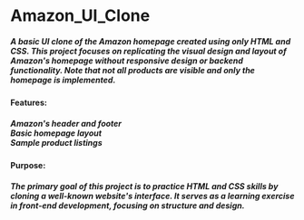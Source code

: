 # Amazon_UI_Clone
<h5>A basic UI clone of the Amazon homepage created using only HTML and CSS. This project focuses on replicating the visual design and layout of Amazon's homepage without responsive design or backend functionality. Note that not all products are visible and only the homepage is implemented.</h5>
<h4>Features:</h4>
<h5>Amazon's header and footer
<br>Basic homepage layout
<br>Sample product listings
<br></h5>
<h4>Purpose:</h4>
<h5>The primary goal of this project is to practice HTML and CSS skills by cloning a well-known website's interface. It serves as a learning exercise in front-end development, focusing on structure and design.</h5>
